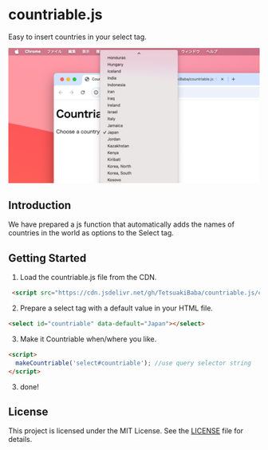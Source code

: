 # countriable.js
Easy to insert countries in your select tag.

<!-- 画像の挿入 -->
![countriable teaser](teaser.png)

## Introduction

<en>We have prepared a js function that automatically adds the names of countries in the world as options to the Select tag.</en>

## Getting Started

1. Load the countriable.js file from the CDN.
```html
 <script src="https://cdn.jsdelivr.net/gh/TetsuakiBaba/countriable.js/countriable.js"></script>
```

2. Prepare a select tag with a default value in your HTML file.
```html
<select id="countriable" data-default="Japan"></select>
```

3. Make it Countriable when/where you like.
```html
<script>
  makeCountriable('select#countriable'); //use query selector string
</script>
```

3. done!

## License

This project is licensed under the MIT License. See the [LICENSE](LICENSE) file for details.